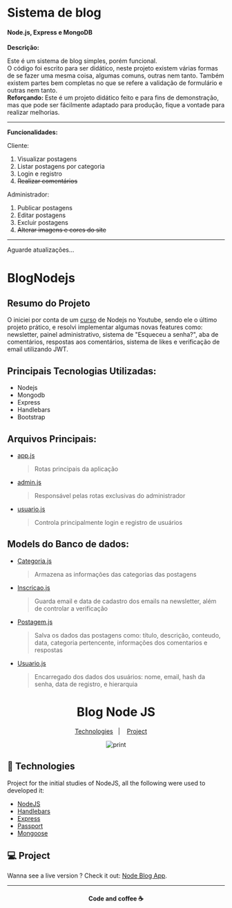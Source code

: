 <h1>Sistema de blog</h1>
<h4>Node.js, Express e MongoDB</h4>

<b>Descrição:</b>
<p>
  Este é um sistema de blog simples, porém funcional.
  <br />
  O código foi escrito para ser didático, neste projeto existem várias formas de se fazer uma mesma coisa, algumas comuns, outras nem tanto. Também existem partes bem completas no que se refere a validação de formulário e outras nem tanto.
  <br />
  <b>Reforçando: </b>Este é um projeto didático feito e para fins de demonstração, mas que pode ser fácilmente adaptado para produção, fique a vontade para realizar melhorias.
</p>

<hr />

<b>Funcionalidades: </b>

Cliente:
<ol>
  <li>Visualizar postagens</li>
  <li>Listar postagens por categoria</li>
  <li>Login e registro</li>
  <strike><li>Realizar comentários</li></strike>
</ol>

Administrador:
<ol>
  <li>Publicar postagens</li>
  <li>Editar postagens</li>
  <li>Excluir postagens</li>
  <strike><li>Alterar imagens e cores do site</li></strike>
</ol>
<hr />
Aguarde atualizações...




# BlogNodejs

## Resumo do Projeto
  O iniciei por conta de um [curso](https://www.youtube.com/watch?v=LLqq6FemMNQ&list=PLJ_KhUnlXUPtbtLwaxxUxHqvcNQndmI4B) de Nodejs no Youtube, sendo ele o último projeto prático, e resolvi implementar algumas novas features como: newsletter, painel administrativo, sistema de "Esqueceu a senha?", aba de comentários, respostas aos comentários, sistema de likes e verificação de email utilizando JWT.    

## Principais Tecnologias Utilizadas:
  - Nodejs
  - Mongodb
  - Express
  - Handlebars
  - Bootstrap
  
## Arquivos Principais:
  - [app.js](https://github.com/FelipeColona/BlogNodejs/blob/master/app.js)
     >Rotas principais da aplicação
  - [admin.js](https://github.com/FelipeColona/BlogNodejs/blob/master/routes/admin.js)
     >Responsável pelas rotas exclusivas do administrador
  - [usuario.js](https://github.com/FelipeColona/BlogNodejs/blob/master/routes/usuario.js)
     >Controla principalmente login e registro de usuários
     
## Models do Banco de dados:
  - [Categoria.js](https://github.com/FelipeColona/BlogNodejs/blob/master/models/Categoria.js)
     >Armazena as informações das categorias das postagens
  - [Inscricao.js](https://github.com/FelipeColona/BlogNodejs/blob/master/models/Inscricao.js)
     >Guarda email e data de cadastro dos emails na newsletter, além de controlar a verificação
  - [Postagem.js](https://github.com/FelipeColona/BlogNodejs/blob/master/models/Postagem.js)
     >Salva os dados das postagens como: título, descrição, conteudo, data, categoria pertencente, informações dos comentarios e respostas
  - [Usuario.js](https://github.com/FelipeColona/BlogNodejs/blob/master/models/Usuario.js)
     >Encarregado dos dados dos usuários: nome, email, hash da senha, data de registro, e hierarquia



<h1 align="center">Blog Node JS</h1>

 <p align="center">
   <a href="#-technologies">Technologies</a>&nbsp;&nbsp;&nbsp;|&nbsp;&nbsp;&nbsp;
   <a href="#-project">Project</a>&nbsp;&nbsp;&nbsp;&nbsp;&nbsp;&nbsp;
 </p>

 <p align="center">
    <img alt="print" src="https://github.com/leokattah/BlogNodeJS/blob/main/public/img/BlogNodeJS.gif" >
 </p>

 ## :rocket: Technologies

 Project for the initial studies of NodeJS, all the following were used to developed it:

 - [NodeJS](https://nodejs.org/en/)
 - [Handlebars](https://handlebarsjs.com)
 - [Express](https://expressjs.com)
 - [Passport](http://www.passportjs.org)
 - [Mongoose](https://mongoosejs.com)

 ## 💻 Project

Wanna see a live version ? Check it out: [Node Blog App](https://still-shore-58878.herokuapp.com).

 ---
<h4 align="center">
   Code and coffee ☕
</h4>


